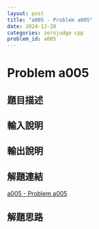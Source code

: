 ```yaml
---
layout: post
title: "a005 - Problem a005"
date: 2024-12-20
categories: zerojudge cpp
problem_id: a005
---
```


# Problem a005

## 題目描述



## 輸入說明



## 輸出說明



## 解題連結

[a005 - Problem a005](https://zerojudge.tw/ShowProblem?problemid=a005)

## 解題思路

